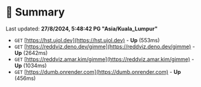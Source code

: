 # 📖 Summary
Last updated: **27/8/2024, 5:48:42 PG "Asia/Kuala_Lumpur"**

- `GET` [https://hst.ujol.dev](https://hst.ujol.dev) - **Up** (553ms)
- `GET` [https://reddviz.deno.dev/gimme](https://reddviz.deno.dev/gimme) - **Up** (2642ms)
- `GET` [https://reddviz.amar.kim/gimme](https://reddviz.amar.kim/gimme) - **Up** (1034ms)
- `GET` [https://dumb.onrender.com](https://dumb.onrender.com) - **Up** (456ms)
